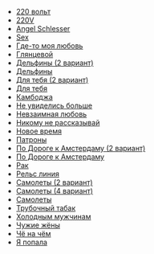 * [220 вольт](220%20вольт)
* [220V](220V)
* [Angel Schlesser](Angel%20Schlesser)
* [Sex](Sex)
* [Где-то моя любовь](Где-то%20моя%20любовь)
* [Глянцевой](Глянцевой)
* [Дельфины (2 вариант)](Дельфины%20(2%20вариант))
* [Дельфины](Дельфины)
* [Для тебя (2 вариант)](Для%20тебя%20(2%20вариант))
* [Для тебя](Для%20тебя)
* [Камбоджа](Камбоджа)
* [Не увиделись больше](Не%20увиделись%20больше)
* [Невзаимная любовь](Невзаимная%20любовь)
* [Никому не рассказывай](Никому%20не%20рассказывай)
* [Новое время](Новое%20время)
* [Патроны](Патроны)
* [По Дороге к Амстердаму (2 вариант)](По%20Дороге%20к%20Амстердаму%20(2%20вариант))
* [По Дороге к Амстердаму](По%20Дороге%20к%20Амстердаму)
* [Рак](Рак)
* [Рельс линия](Рельс%20линия)
* [Самолеты (2 вариант)](Самолеты%20(2%20вариант))
* [Самолеты (4 вариант)](Самолеты%20(4%20вариант))
* [Самолеты](Самолеты)
* [Трубочный табак](Трубочный%20табак)
* [Холодным мужчинам](Холодным%20мужчинам)
* [Чужие жёны](Чужие%20жёны)
* [Чё на чём](Чё%20на%20чём)
* [Я попала](Я%20попала)